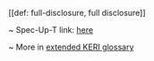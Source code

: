 [[def: full-disclosure, full disclosure]]

~ Spec-Up-T link: <a href='https://weboftrust.github.io/WOT-terms/docs/glossary/full-disclosure'>here</a>

~ More in <a href="https://weboftrust.github.io/WOT-terms/docs/glossary/full-disclosure">extended KERI glossary</a>
